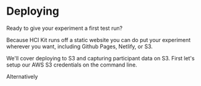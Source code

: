 # Deploying

Ready to give your experiment a first test run?

Because HCI Kit runs off a static website you can do put your experiment wherever you want, including Github Pages, Netlify, or S3.

We'll cover deploying to S3 and capturing participant data on S3. First let's setup our AWS S3 credentials on the command line.

Alternatively
